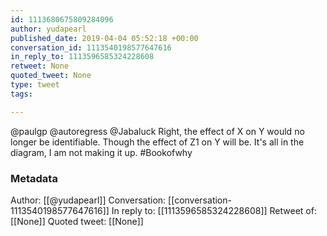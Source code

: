 ```yaml
---
id: 1113680675809284096
author: yudapearl
published_date: 2019-04-04 05:52:18 +00:00
conversation_id: 1113540198577647616
in_reply_to: 1113596585324228608
retweet: None
quoted_tweet: None
type: tweet
tags:

---
```


@paulgp @autoregress @Jabaluck Right, the effect of X on Y would no longer be identifiable. Though the effect
of Z1 on Y will be. It's all in the diagram, I am not making it up. #Bookofwhy

### Metadata

Author: [[@yudapearl]]
Conversation: [[conversation-1113540198577647616]]
In reply to: [[1113596585324228608]]
Retweet of: [[None]]
Quoted tweet: [[None]]
